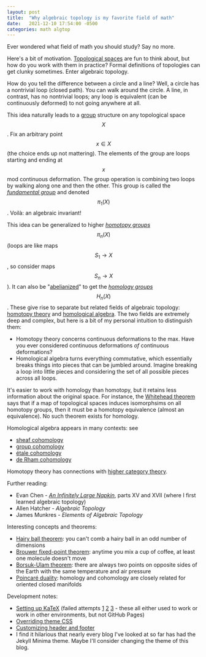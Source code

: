 ```yaml
---
layout: post
title:  "Why algebraic topology is my favorite field of math"
date:   2021-12-10 17:54:00 -0500
categories: math algtop
---
```


Ever wondered what field of math you should study? Say no more.

Here's a bit of motivation. [Topological spaces](https://en.wikipedia.org/wiki/Topology) are fun to think about, but how do you work with them in practice? Formal definitions of topologies can get clunky sometimes. Enter algebraic topology.

How do you tell the difference between a circle and a line? Well, a circle has a nontrivial loop (closed path). You can walk around the circle. A line, in contrast, has no nontrivial loops; any loop is equivalent (can be continuously deformed) to not going anywhere at all.

This idea naturally leads to a [group](https://en.wikipedia.org/wiki/Group_(mathematics)) structure on any topological space $$X$$. Fix an arbitrary point $$x \in X$$ (the choice ends up not mattering). The elements of the group are loops starting and ending at $$x$$ mod continuous deformation. The group operation is combining two loops by walking along one and then the other. This group is called the [*fundamental group*](https://en.wikipedia.org/wiki/Fundamental_group) and denoted $$\pi_1(X)$$. Voilà: an algebraic invariant!

This idea can be generalized to higher [*homotopy groups*](https://en.wikipedia.org/wiki/Homotopy_group) $$\pi_n(X)$$ (loops are like maps $$S_1 \to X$$, so consider maps $$S_n \to X$$). It can also be "[abelianized](https://en.wikipedia.org/wiki/Abelian_group)" to get the [*homology groups*](https://en.wikipedia.org/wiki/Homology_(mathematics)) $$H_n(X)$$. These give rise to separate but related fields of algebraic topology: [homotopy theory](https://en.wikipedia.org/wiki/Homotopy_theory) and [homological algebra](https://en.wikipedia.org/wiki/Homological_algebra). The two fields are extremely deep and complex, but here is a bit of my personal intuition to distinguish them:
* Homotopy theory concerns continuous deformations to the max. Have you ever considered continuous deformations *of* continuous deformations?
* Homological algebra turns everything commutative, which essentially breaks things into pieces that can be jumbled around. Imagine breaking a loop into little pieces and considering the set of all possible pieces across all loops.

It's easier to work with homology than homotopy, but it retains less information about the original space. For instance, the [Whitehead theorem](https://en.wikipedia.org/wiki/Whitehead_theorem) says that if a map of topological spaces induces isomorphsims on all homotopy groups, then it must be a homotopy equivalence (almost an equivalence). No such theorem exists for homology.

Homological algebra appears in many contexts: see
* [sheaf cohomology](https://en.wikipedia.org/wiki/Sheaf_cohomology)
* [group cohomology](https://en.wikipedia.org/wiki/Group_cohomology)
* [étale cohomology](https://en.wikipedia.org/wiki/%C3%89tale_cohomology)
* [de Rham cohomology](https://en.wikipedia.org/wiki/De_Rham_cohomology)

Homotopy theory has connections with [higher category theory](https://en.wikipedia.org/wiki/Higher_category_theory).

Further reading:
* Evan Chen - [*An Infinitely Large Napkin*](https://web.evanchen.cc/napkin.html), parts XV and XVII (where I first learned algebraic topology)
* Allen Hatcher - *Algebraic Topology*
* James Munkres - *Elements of Algebraic Topology*

Interesting concepts and theorems:
* [Hairy ball theorem](https://en.wikipedia.org/wiki/Hairy_ball_theorem): you can't comb a hairy ball in an odd number of dimensions
* [Brouwer fixed-point theorem](https://en.wikipedia.org/wiki/Brouwer_fixed-point_theorem): anytime you mix a cup of coffee, at least one molecule doesn't move
* [Borsuk-Ulam theorem](https://en.wikipedia.org/wiki/Borsuk%E2%80%93Ulam_theorem): there are always two points on opposite sides of the Earth with the same temperature and air pressure
* [Poincaré duality](https://en.wikipedia.org/wiki/Poincar%C3%A9_duality): homology and cohomology are closely related for oriented closed manifolds

Development notes:
* [Setting up KaTeX](https://codewrites.me/jekyll/katex/blog/2020/08/26/use-katex-gh-pages/) (failed attempts [1](https://varunagrawal.github.io/2018/03/27/latex-jekyll/) [2](https://xuc.me/blog/katex-and-jekyll/) [3](https://gendignoux.com/blog/2020/05/23/katex.html#katex-integration-in-the-browser) - these all either used to work or work in other environments, but not GitHub Pages)
* [Overriding theme CSS](https://tomkadwill.com/2017/12/16/how-to-override-css-styles-in-jekyll.html)
* [Customizing header and footer](https://www.eliascarter.ca/2021/09/11/customizing-jekyll-header-and-footer.html)
* I find it hilarious that nearly every blog I've looked at so far has had the Jekyll Minima theme. Maybe I'll consider changing the theme of this blog.
